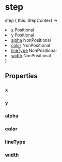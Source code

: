 # step

<tldr>
<p><format style="bold" color="GoldenRod">step</format> <format style="italic">{ this: StepContext -></format></p>
<list type="none">
<li>
<a href="#x"><format style="bold" color="CadetBlue">x</format></a> <format style="superscript">Positional</format>
<include from="properties.topic" element-id="signature-of-positional"></include>
</li>
<li>
<a href="#y"><format style="bold" color="CadetBlue">y</format></a> <format style="superscript">Positional</format>
<include from="properties.topic" element-id="signature-of-positional"></include>
</li>
<li>
<a href="#alpha"><format style="bold" color="DarkGray">alpha</format></a> <format style="superscript">NonPositional</format>
<include from="properties.topic" element-id="signature-of-nonpos-alpha"></include>
</li>
<li>
<a href="#color"><format style="bold" color="DarkGray">color</format></a> <format style="superscript">NonPositional</format>
<include from="properties.topic" element-id="signature-of-nonpos-color"></include>
</li>
<li>
<a href="#linetype"><format style="bold" color="DarkGray">lineType</format></a> <format style="superscript">NonPositional</format>
<include from="properties.topic" element-id="signature-of-nonpos-linetype">
</li>
<li>
<a href="#width"><format style="bold" color="DarkGray">width</format></a> <format style="superscript">NonPositional</format>
<include from="properties.topic" element-id="signature-of-nonpos-double"></include>
</li>
</list>
<format style="italic">}</format>
</tldr>

## Properties

### x

<include from="properties.topic" element-id="x-property"/>

### y

<include from="properties.topic" element-id="y-property"/>

### alpha

<include from="properties.topic" element-id="alpha-property"/>

### color

<include from="properties.topic" element-id="color-property"/>

### lineType

<include from="properties.topic" element-id="lineType-property"/>

### width

<include from="properties.topic" element-id="widthAsSize-property"/>
